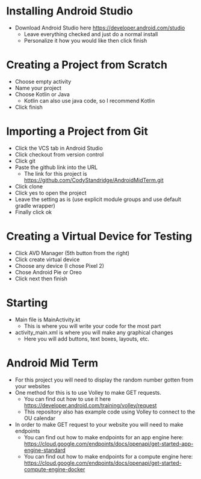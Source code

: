 # Installing Android Studio
- Download Android Studio here https://developer.android.com/studio
  - Leave everything checked and just do a normal install
  - Personalize it how you would like then click finish
  
 # Creating a Project from Scratch
- Choose empty activity
- Name your project
- Choose Kotlin or Java
  - Kotlin can also use java code, so I recommend Kotlin
- Click finish

# Importing a Project from Git
- Click the VCS tab in Android Studio
- Click checkout from version control
- Click git
- Paste the github link into the URL
  - The link for this project is https://github.com/CodyStandridge/AndroidMidTerm.git
- Click clone
- Click yes to open the project
- Leave the setting as is (use explicit module groups and use default gradle wrapper)
- Finally click ok

# Creating a Virtual Device for Testing
- Click AVD Manager (5th button from the right)
- Click create virtual device
- Choose any device (I chose Pixel 2)
- Chose Android Pie or Oreo
- Click next then finish

# Starting
- Main file is MainActivity.kt
  - This is where you will write your code for the most part
- activity_main.xml is where you will make any graphical changes
  - Here you will add buttons, text boxes, layouts, etc. 

# Android Mid Term
- For this project you will need to display the random number gotten from your websites 
- One method for this is to use Volley to make GET requests. 
  - You can find out how to use it here https://developer.android.com/training/volley/request
  - This repository also has example code using Volley to connect to the OU calendar
- In order to make GET request to your website you will need to make endpoints
  - You can find out how to make endpoints for an app engine here: https://cloud.google.com/endpoints/docs/openapi/get-started-app-engine-standard
  - You can find out how to make endpoints for a compute engine here: https://cloud.google.com/endpoints/docs/openapi/get-started-compute-engine-docker
